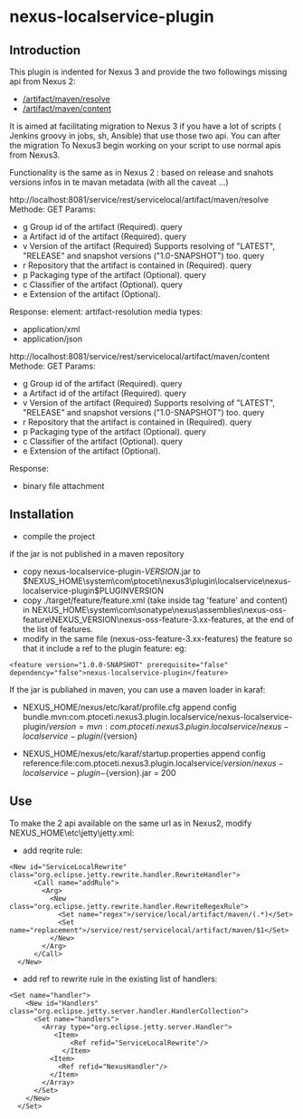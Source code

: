 # nexus-localservice-plugin

## Introduction
This plugin is indented for Nexus 3 and provide the two followings missing api from Nexus 2:
- [/artifact/maven/resolve](https://repository.sonatype.org/nexus-restlet1x-plugin/default/docs/path__artifact_maven_resolve.html)
- [/artifact/maven/content](https://repository.sonatype.org/nexus-restlet1x-plugin/default/docs/path__artifact_maven_content.html)

It is aimed at facilitating migration to Nexus 3 if you have a lot of scripts ( Jenkins groovy in jobs, sh, Ansible) that use those two api. You can after the migration To Nexus3 begin working on your script to use normal apis from Nexus3.

Functionality is the same as in Nexus 2 : based on  release and snahots versions infos in te mavan metadata (with all the caveat ...)

http://localhost:8081/service/rest/servicelocal/artifact/maven/resolve
Methode: GET
Params:
- g 	Group id of the artifact (Required). 	query 	
- a 	Artifact id of the artifact (Required). 	query 	
- v 	Version of the artifact (Required) Supports resolving of "LATEST", "RELEASE" and snapshot versions ("1.0-SNAPSHOT") too. 	query 	
- r 	Repository that the artifact is contained in (Required). 	query 	
- p 	Packaging type of the artifact (Optional). 	query 	
- c 	Classifier of the artifact (Optional). 	query 	
- e 	Extension of the artifact (Optional). 

Response:
element: 	artifact-resolution
media types: 
- application/xml
- application/json

http://localhost:8081/service/rest/servicelocal/artifact/maven/content
Methode: GET
Params:
- g 	Group id of the artifact (Required). 	query 	
- a 	Artifact id of the artifact (Required). 	query 	
- v 	Version of the artifact (Required) Supports resolving of "LATEST", "RELEASE" and snapshot versions ("1.0-SNAPSHOT") too. 	query 	
- r 	Repository that the artifact is contained in (Required). 	query 	
- p 	Packaging type of the artifact (Optional). 	query 	
- c 	Classifier of the artifact (Optional). 	query 	
- e 	Extension of the artifact (Optional). 

Response:
- binary file attachment

## Installation
- compile the project 

if the jar is not published in a maven repository
- copy nexus-localservice-plugin-$VERSION$.jar to $NEXUS_HOME\system\com\ptoceti\nexus3\plugin\localservice\nexus-localservice-plugin\$PLUGINVERSION
- copy ./target/feature/feature.xml (take inside tag 'feature' and content) in NEXUS_HOME\system\com\sonatype\nexus\assemblies\nexus-oss-feature\NEXUS_VERSION\nexus-oss-feature-3.xx-features, at the end of the list of features.
- modify in the same file (nexus-oss-feature-3.xx-features) the feature <feature name="nexus-oss-feature"/> so that it include a ref to the plugin feature:
eg:
```
<feature version="1.0.0-SNAPSHOT" prerequisite="false" dependency="false">nexus-localservice-plugin</feature>
```

If the jar is publiahed in maven, you can use a maven loader in karaf:

- NEXUS_HOME/nexus/etc/karaf/profile.cfg append config bundle.mvn\:com.ptoceti.nexus3.plugin.localservice/nexus-localservice-plugin/${version} = mvn:com.ptoceti.nexus3.plugin.localservice/nexus-localservice-plugin/${version}

- NEXUS_HOME/nexus/etc/karaf/startup.properties append config reference\:file\:com.ptoceti.nexus3.plugin.localservice/${version}/nexus-localservice-plugin-${version}.jar = 200

## Use
To make the 2 api available on the same url as in Nexus2, modify NEXUS_HOME\etc\jetty\jetty.xml:
- add reqrite rule:
```
<New id="ServiceLocalRewrite" class="org.eclipse.jetty.rewrite.handler.RewriteHandler">
      <Call name="addRule">
        <Arg>
          <New class="org.eclipse.jetty.rewrite.handler.RewriteRegexRule">
            <Set name="regex">/service/local/artifact/maven/(.*)</Set>
            <Set name="replacement">/service/rest/servicelocal/artifact/maven/$1</Set>
          </New>
        </Arg>
      </Call>
  </New>
 ```
 - add ref to rewrite rule in the existing list of handlers:
 ```
 <Set name="handler">
     <New id="Handlers" class="org.eclipse.jetty.server.handler.HandlerCollection">
       <Set name="handlers">
         <Array type="org.eclipse.jetty.server.Handler">
 			<Item>
 				<Ref refid="ServiceLocalRewrite"/>
 			  </Item>
           <Item>
             <Ref refid="NexusHandler"/>
           </Item>
         </Array>
       </Set>
     </New>
   </Set>
```